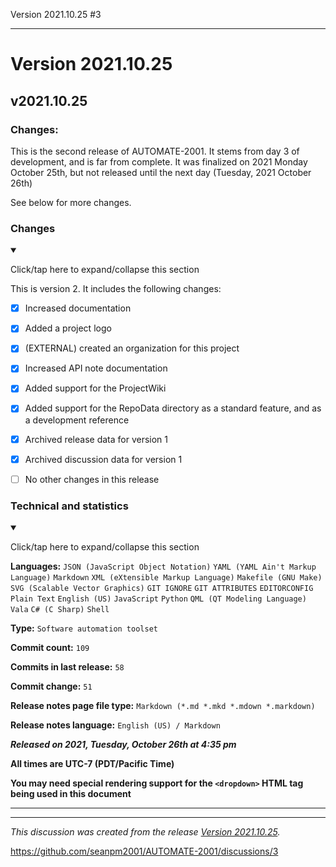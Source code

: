 Version 2021.10.25 #3


***

# Version 2021.10.25

## v2021.10.25

### Changes:

This is the second release of AUTOMATE-2001. It stems from day 3 of development, and is far from complete. It was finalized on 2021 Monday October 25th, but not released until the next day (Tuesday, 2021 October 26th)

See below for more changes.

### Changes

<details open><summary><p>Click/tap here to expand/collapse this section</p></summary>

This is version 2. It includes the following changes:

- [x] Increased documentation

- [x] Added a project logo

- [x] (EXTERNAL) created an organization for this project

- [x] Increased API note documentation

- [x] Added support for the ProjectWiki

- [x] Added support for the RepoData directory as a standard feature, and as a development reference

- [x] Archived release data for version 1

- [x] Archived discussion data for version 1

<!-- V3:

- [x] Updated the ProjectWiki

- [x] Added support for new issue labels

- [x] Added a security file

- [ ] Other?

!-->

- [ ] No other changes in this release

</details>

### Technical and statistics

<details open><summary><p>Click/tap here to expand/collapse this section</p></summary>

**Languages:** `JSON (JavaScript Object Notation)` `YAML (YAML Ain't Markup Language)` `Markdown` `XML (eXtensible Markup Language)` `Makefile (GNU Make)` `SVG (Scalable Vector Graphics)` `GIT IGNORE` `GIT ATTRIBUTES` `EDITORCONFIG` `Plain Text` `English (US)` `JavaScript` `Python` `QML (QT Modeling Language)` `Vala` `C# (C Sharp)` `Shell`

**Type:** `Software automation toolset`

**Commit count:** `109`

**Commits in last release:** `58`

**Commit change:** `51`

**Release notes page file type:** `Markdown (*.md *.mkd *.mdown *.markdown)`

**Release notes language:** `English (US) / Markdown`

***Released on 2021, Tuesday, October 26th at 4:35 pm***

**All times are UTC-7 (PDT/Pacific Time)**

**You may need special rendering support for the `<dropdown>` HTML tag being used in this document**

</details>

***


<hr /><em>This discussion was created from the release <a href='https://github.com/seanpm2001/AUTOMATE-2001/releases/tag/v2021.10.25'>Version 2021.10.25</a>.</em>

https://github.com/seanpm2001/AUTOMATE-2001/discussions/3
